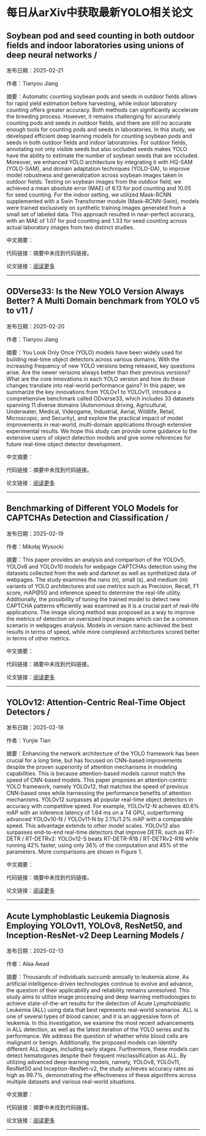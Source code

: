 # 每日从arXiv中获取最新YOLO相关论文


## Soybean pod and seed counting in both outdoor fields and indoor laboratories using unions of deep neural networks / 

发布日期：2025-02-21

作者：Tianyou Jiang

摘要：Automatic counting soybean pods and seeds in outdoor fields allows for rapid yield estimation before harvesting, while indoor laboratory counting offers greater accuracy. Both methods can significantly accelerate the breeding process. However, it remains challenging for accurately counting pods and seeds in outdoor fields, and there are still no accurate enough tools for counting pods and seeds in laboratories. In this study, we developed efficient deep learning models for counting soybean pods and seeds in both outdoor fields and indoor laboratories. For outdoor fields, annotating not only visible seeds but also occluded seeds makes YOLO have the ability to estimate the number of soybean seeds that are occluded. Moreover, we enhanced YOLO architecture by integrating it with HQ\-SAM \(YOLO\-SAM\), and domain adaptation techniques \(YOLO\-DA\), to improve model robustness and generalization across soybean images taken in outdoor fields. Testing on soybean images from the outdoor field, we achieved a mean absolute error \(MAE\) of 6.13 for pod counting and 10.05 for seed counting. For the indoor setting, we utilized Mask\-RCNN supplemented with a Swin Transformer module \(Mask\-RCNN\-Swin\), models were trained exclusively on synthetic training images generated from a small set of labeled data. This approach resulted in near\-perfect accuracy, with an MAE of 1.07 for pod counting and 1.33 for seed counting across actual laboratory images from two distinct studies.

中文摘要：


代码链接：摘要中未找到代码链接。

论文链接：[阅读更多](http://arxiv.org/abs/2502.15286v1)

---


## ODVerse33: Is the New YOLO Version Always Better? A Multi Domain benchmark from YOLO v5 to v11 / 

发布日期：2025-02-20

作者：Tianyou Jiang

摘要：You Look Only Once \(YOLO\) models have been widely used for building real\-time object detectors across various domains. With the increasing frequency of new YOLO versions being released, key questions arise. Are the newer versions always better than their previous versions? What are the core innovations in each YOLO version and how do these changes translate into real\-world performance gains? In this paper, we summarize the key innovations from YOLOv1 to YOLOv11, introduce a comprehensive benchmark called ODverse33, which includes 33 datasets spanning 11 diverse domains \(Autonomous driving, Agricultural, Underwater, Medical, Videogame, Industrial, Aerial, Wildlife, Retail, Microscopic, and Security\), and explore the practical impact of model improvements in real\-world, multi\-domain applications through extensive experimental results. We hope this study can provide some guidance to the extensive users of object detection models and give some references for future real\-time object detector development.

中文摘要：


代码链接：摘要中未找到代码链接。

论文链接：[阅读更多](http://arxiv.org/abs/2502.14314v1)

---


## Benchmarking of Different YOLO Models for CAPTCHAs Detection and Classification / 

发布日期：2025-02-19

作者：Mikołaj Wysocki

摘要：This paper provides an analysis and comparison of the YOLOv5, YOLOv8 and YOLOv10 models for webpage CAPTCHAs detection using the datasets collected from the web and darknet as well as synthetized data of webpages. The study examines the nano \(n\), small \(s\), and medium \(m\) variants of YOLO architectures and use metrics such as Precision, Recall, F1 score, mAP@50 and inference speed to determine the real\-life utility. Additionally, the possibility of tuning the trained model to detect new CAPTCHA patterns efficiently was examined as it is a crucial part of real\-life applications. The image slicing method was proposed as a way to improve the metrics of detection on oversized input images which can be a common scenario in webpages analysis. Models in version nano achieved the best results in terms of speed, while more complexed architectures scored better in terms of other metrics.

中文摘要：


代码链接：摘要中未找到代码链接。

论文链接：[阅读更多](http://arxiv.org/abs/2502.13740v1)

---


## YOLOv12: Attention\-Centric Real\-Time Object Detectors / 

发布日期：2025-02-18

作者：Yunjie Tian

摘要：Enhancing the network architecture of the YOLO framework has been crucial for a long time, but has focused on CNN\-based improvements despite the proven superiority of attention mechanisms in modeling capabilities. This is because attention\-based models cannot match the speed of CNN\-based models. This paper proposes an attention\-centric YOLO framework, namely YOLOv12, that matches the speed of previous CNN\-based ones while harnessing the performance benefits of attention mechanisms. YOLOv12 surpasses all popular real\-time object detectors in accuracy with competitive speed. For example, YOLOv12\-N achieves 40.6% mAP with an inference latency of 1.64 ms on a T4 GPU, outperforming advanced YOLOv10\-N / YOLOv11\-N by 2.1%/1.2% mAP with a comparable speed. This advantage extends to other model scales. YOLOv12 also surpasses end\-to\-end real\-time detectors that improve DETR, such as RT\-DETR / RT\-DETRv2: YOLOv12\-S beats RT\-DETR\-R18 / RT\-DETRv2\-R18 while running 42% faster, using only 36% of the computation and 45% of the parameters. More comparisons are shown in Figure 1.

中文摘要：


代码链接：摘要中未找到代码链接。

论文链接：[阅读更多](http://arxiv.org/abs/2502.12524v1)

---


## Acute Lymphoblastic Leukemia Diagnosis Employing YOLOv11, YOLOv8, ResNet50, and Inception\-ResNet\-v2 Deep Learning Models / 

发布日期：2025-02-13

作者：Alaa Awad

摘要：Thousands of individuals succumb annually to leukemia alone. As artificial intelligence\-driven technologies continue to evolve and advance, the question of their applicability and reliability remains unresolved. This study aims to utilize image processing and deep learning methodologies to achieve state\-of\-the\-art results for the detection of Acute Lymphoblastic Leukemia \(ALL\) using data that best represents real\-world scenarios. ALL is one of several types of blood cancer, and it is an aggressive form of leukemia. In this investigation, we examine the most recent advancements in ALL detection, as well as the latest iteration of the YOLO series and its performance. We address the question of whether white blood cells are malignant or benign. Additionally, the proposed models can identify different ALL stages, including early stages. Furthermore, these models can detect hematogones despite their frequent misclassification as ALL. By utilizing advanced deep learning models, namely, YOLOv8, YOLOv11, ResNet50 and Inception\-ResNet\-v2, the study achieves accuracy rates as high as 99.7%, demonstrating the effectiveness of these algorithms across multiple datasets and various real\-world situations.

中文摘要：


代码链接：摘要中未找到代码链接。

论文链接：[阅读更多](http://arxiv.org/abs/2502.09804v1)

---


